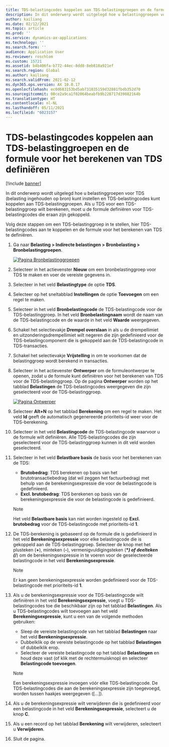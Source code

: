 ```yaml
---
title: TDS-belastingcodes koppelen aan TDS-belastinggroepen en de formule voor het berekenen van TDS definiëren
description: In dit onderwerp wordt uitgelegd hoe u belastinggroepen voor TDS (belasting ingehouden op bron) kunt instellen en TDS-belastingcodes kunt koppelen aan TDS-belastinggroepen. Als u TDS voor een TDS-belastinggroep wilt berekenen, moet u de formule definiëren voor TDS-belastingcodes die eraan zijn gekoppeld.
author: kailiang
ms.date: 02/12/2021
ms.topic: article
ms.prod: ''
ms.service: dynamics-ax-applications
ms.technology: ''
ms.search.form: ''
audience: Application User
ms.reviewer: roschlom
ms.custom: 15721
ms.assetid: b4b406fa-b772-44ec-8dd8-8eb818a921ef
ms.search.region: Global
ms.author: kailiang
ms.search.validFrom: 2021-02-12
ms.dyn365.ops.version: AX 10.0.17
ms.openlocfilehash: ec0d683153bd5ab731035159d32881fbdb352d70
ms.sourcegitcommit: 08ce2a9ca1f02064beabfb9b228717d39882164b
ms.translationtype: HT
ms.contentlocale: nl-NL
ms.lasthandoff: 05/11/2021
ms.locfileid: "6023157"
---
```

# <a name="attach-tds-tax-codes-to-tds-tax-groups-and-define-the-formula-for-calculating-tds"></a>TDS-belastingcodes koppelen aan TDS-belastinggroepen en de formule voor het berekenen van TDS definiëren

[!include [banner](../includes/banner.md)]

In dit onderwerp wordt uitgelegd hoe u belastinggroepen voor TDS (belasting ingehouden op bron) kunt instellen en TDS-belastingcodes kunt koppelen aan TDS-belastinggroepen. Als u TDS voor een TDS-belastinggroep wilt berekenen, moet u de formule definiëren voor TDS-belastingcodes die eraan zijn gekoppeld.

Volg deze stappen om een TDS-belastinggroep in te stellen, hier TDS-belastingcodes aan te koppelen en de formule voor het berekenen van TDS te definiëren.

1. Ga naar **Belasting \> Indirecte belastingen \> Bronbelasting \> Bronbelastinggroepen**.

    [![Pagina Bronbelastinggroepen](./media/apac-ind-TDS-29.png)](./media/apac-ind-TDS-29.png)

2. Selecteer in het actievenster **Nieuw** om een bronbelastinggroep voor TDS te maken en voer de vereiste gegevens in.
3. Selecteer in het veld **Belastingtype** de optie **TDS**.
4. Selecteer op het sneltabblad **Instellingen** de optie **Toevoegen** om een regel te maken.
5. Selecteer in het veld **Bronbelastingcode** de TDS-belastingcode voor de TDS-belastinggroep. In het veld **Bronbelastingnaam** wordt de naam van de TDS-belastingcode en de waarde in het veld **Waarde** weergegeven.
6. Schakel het selectievakje **Drempel overslaan** in als u de drempellimiet en uitzonderingsdrempellimiet wilt negeren die zijn gedefinieerd voor de TDS-belastingcomponent die is gekoppeld aan de TDS-belastingcode in TDS-transacties.
7. Schakel het selectievakje **Vrijstelling** in om te voorkomen dat de belastinggroep wordt berekend in transacties.
8. Selecteer in het actievenster **Ontwerper** om de formuleontwerper te openen, zodat u de formule kunt definiëren voor het berekenen van TDS voor de TDS-belastinggroep. Op de pagina **Ontwerper** worden op het tabblad **Belastingen** de TDS-belastingcodes weergegeven die zijn geselecteerd voor de TDS-belastinggroep.

    [![Pagina Ontwerper](./media/apac-ind-TDS-30.png)](./media/apac-ind-TDS-30.png)

9. Selecteer **Alt+N** op het tabblad **Berekening** om een regel te maken. Het veld **Id** geeft de automatisch gegenereerde prioriteits-id weer voor de TDS-berekening.
10. Selecteer in het veld **Belastingcode** de TDS-belastingcode waarvoor u de formule wilt definiëren. Alle TDS-belastingcodes die zijn geselecteerd voor de TDS-belastinggroep kunnen in dit veld worden geselecteerd.
11. Selecteer in het veld **Belastbare basis** de basis voor het berekenen van de TDS:

    - **Brutobedrag**: TDS berekenen op basis van het brutotransactiebedrag (dat wil zeggen het factuurbedrag) met behulp van de berekeningsexpressie die voor de belastingcode is gedefinieerd.
    - **Excl. brutobedrag**: TDS berekenen op basis van de berekeningsexpressie die voor de belastingcode is gedefinieerd.

    > [!NOTE]
    > Het veld **Belastbare basis** kan niet worden ingesteld op **Excl. brutobedrag** voor de TDS-belastingcode met prioriteits-id **1**.

12. De TDS-berekening is gebaseerd op de formule die is gedefinieerd in het veld **Berekeningsexpressie** voor elke belastingcode die is gekoppeld aan de TDS-belastinggroep. Selecteer de knop met het plusteken (**+**), minteken (**-**), vermenigvuldigingsteken (**\**_) of deelteken (_*/**) om de berekeningsexpressie in te voeren voor de geselecteerde belastingcode in het veld **Berekeningsexpressie**.

    > [!NOTE]
    > Er kan geen berekeningsexpressie worden gedefinieerd voor de TDS-belastingcode met prioriteits-id **1**.

13. Als u de berekeningsexpressie voor de TDS-belastingcode wilt definiëren in het veld **Berekeningsexpressie**, voegt u TDS-belastingcodes toe die beschikbaar zijn op het tabblad **Belastingen**. Als u TDS-belastingcodes wilt toevoegen aan het veld **Berekeningsexpressie**, kunt u een van de volgende methoden gebruiken:

    - Sleep de vereiste belastingcode van het tabblad **Belastingen** naar het veld **Berekeningsexpressie**.
    - Dubbelklik op de vereiste belastingcode op het tabblad **Belastingen** of dubbelklik erop.
    - Selecteer de vereiste belastingcode op het tabblad **Belastingen** en houd deze vast (of klik met de rechtermuisknop) en selecteer **Belastingcode toevoegen**.

    > [!NOTE]
    > Een berekeningsexpressie invoegen vóór elke TDS-belastingcode. De TDS-belastingcodes die aan de berekeningsexpressie zijn toegevoegd, worden tussen haakjes weergegeven (\[...\]).

14. Als u de berekeningsexpressie wilt verwijderen die is gedefinieerd voor een belastingcode in het veld **Berekeningsexpressie**, selecteert u de knop **C**.
15. Als u een record op het tabblad **Berekening** wilt verwijderen, selecteert u **Verwijderen**.
16. Sluit de pagina.

